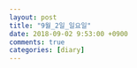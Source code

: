 ```yaml
---
layout: post
title: "9월_2일_일요일"
date: 2018-09-02 9:53:00 +0900
comments: true 
categories: [diary] 
---
```

